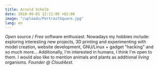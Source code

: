 ```yaml
---
title: Arnold Schelb
date: 2018-09-01 12:11:00 +02:00
image: "/uploads/PortraitSquare.jpg"
lang: en
---
```


_Open_ source / _Free_ software enthusiast. Nowadays my hobbies include: exploring interesting new projects, 3D printing and experimenting with model creation, website development, GNU/Linux + gadget "hacking" and so much more... Additionally, I'm interested in humans, I think I'm open to them. I would also like to mention animals and plants as additional _living_ organisms. _Founder @ Cloud4est_.
